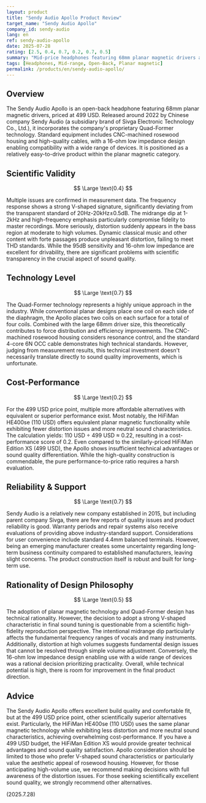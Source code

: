 ```yaml
---
layout: product
title: "Sendy Audio Apollo Product Review"
target_name: "Sendy Audio Apollo"
company_id: sendy-audio
lang: en
ref: sendy-audio-apollo
date: 2025-07-28
rating: [2.5, 0.4, 0.7, 0.2, 0.7, 0.5]
summary: "Mid-price headphones featuring 68mm planar magnetic drivers and Quad-Former technology. While offering excellent build quality and comfort, it suffers from scientific effectiveness issues due to distortion at higher volumes and a strong V-shaped sound signature."
tags: [Headphones, Mid-range, Open-Back, Planar magnetic]
permalink: /products/en/sendy-audio-apollo/
---
```

## Overview

The Sendy Audio Apollo is an open-back headphone featuring 68mm planar magnetic drivers, priced at 499 USD. Released around 2022 by Chinese company Sendy Audio (a subsidiary brand of Sivga Electronic Technology Co., Ltd.), it incorporates the company's proprietary Quad-Former technology. Standard equipment includes CNC-machined rosewood housing and high-quality cables, with a 16-ohm low impedance design enabling compatibility with a wide range of devices. It is positioned as a relatively easy-to-drive product within the planar magnetic category.

## Scientific Validity

$$ \Large \text{0.4} $$

Multiple issues are confirmed in measurement data. The frequency response shows a strong V-shaped signature, significantly deviating from the transparent standard of 20Hz-20kHz±0.5dB. The midrange dip at 1-2kHz and high-frequency emphasis particularly compromise fidelity to master recordings. More seriously, distortion suddenly appears in the bass region at moderate to high volumes. Dynamic classical music and other content with forte passages produce unpleasant distortion, failing to meet THD standards. While the 95dB sensitivity and 16-ohm low impedance are excellent for drivability, there are significant problems with scientific transparency in the crucial aspect of sound quality.

## Technology Level

$$ \Large \text{0.7} $$

The Quad-Former technology represents a highly unique approach in the industry. While conventional planar designs place one coil on each side of the diaphragm, the Apollo places two coils on each surface for a total of four coils. Combined with the large 68mm driver size, this theoretically contributes to force distribution and efficiency improvements. The CNC-machined rosewood housing considers resonance control, and the standard 4-core 6N OCC cable demonstrates high technical standards. However, judging from measurement results, this technical investment doesn't necessarily translate directly to sound quality improvements, which is unfortunate.

## Cost-Performance

$$ \Large \text{0.2} $$

For the 499 USD price point, multiple more affordable alternatives with equivalent or superior performance exist. Most notably, the HiFiMan HE400se (110 USD) offers equivalent planar magnetic functionality while exhibiting fewer distortion issues and more neutral sound characteristics. The calculation yields: 110 USD ÷ 499 USD ≈ 0.22, resulting in a cost-performance score of 0.2. Even compared to the similarly-priced HiFiMan Edition XS (499 USD), the Apollo shows insufficient technical advantages or sound quality differentiation. While the high-quality construction is commendable, the pure performance-to-price ratio requires a harsh evaluation.

## Reliability & Support

$$ \Large \text{0.7} $$

Sendy Audio is a relatively new company established in 2015, but including parent company Sivga, there are few reports of quality issues and product reliability is good. Warranty periods and repair systems also receive evaluations of providing above industry-standard support. Considerations for user convenience include standard 4.4mm balanced terminals. However, being an emerging manufacturer creates some uncertainty regarding long-term business continuity compared to established manufacturers, leaving slight concerns. The product construction itself is robust and built for long-term use.

## Rationality of Design Philosophy

$$ \Large \text{0.5} $$

The adoption of planar magnetic technology and Quad-Former design has technical rationality. However, the decision to adopt a strong V-shaped characteristic in final sound tuning is questionable from a scientific high-fidelity reproduction perspective. The intentional midrange dip particularly affects the fundamental frequency ranges of vocals and many instruments. Additionally, distortion at high volumes suggests fundamental design issues that cannot be resolved through simple volume adjustment. Conversely, the 16-ohm low impedance design enabling use with a wide range of devices was a rational decision prioritizing practicality. Overall, while technical potential is high, there is room for improvement in the final product direction.

## Advice

The Sendy Audio Apollo offers excellent build quality and comfortable fit, but at the 499 USD price point, other scientifically superior alternatives exist. Particularly, the HiFiMan HE400se (110 USD) uses the same planar magnetic technology while exhibiting less distortion and more neutral sound characteristics, achieving overwhelming cost-performance. If you have a 499 USD budget, the HiFiMan Edition XS would provide greater technical advantages and sound quality satisfaction. Apollo consideration should be limited to those who prefer V-shaped sound characteristics or particularly value the aesthetic appeal of rosewood housing. However, for those anticipating high-volume use, we recommend making decisions with full awareness of the distortion issues. For those seeking scientifically excellent sound quality, we strongly recommend other alternatives.

(2025.7.28)
